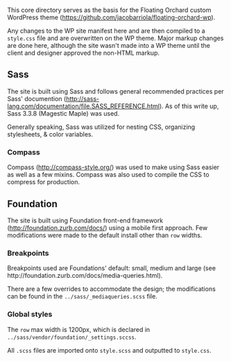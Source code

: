 This core directory serves as the basis for the Floating Orchard custom WordPress theme (https://github.com/jacobarriola/floating-orchard-wp).

Any changes to the WP site manifest here and are then compiled to a <code>style.css</code> file and are overwritten on the WP theme.  Major markup changes are done here, although the site wasn't made into a WP theme until the client and designer approved the non-HTML markup.

<h2>Sass</h2>

The site is built using Sass and follows general recommended practices per Sass' documention (http://sass-lang.com/documentation/file.SASS_REFERENCE.html).  As of this write up, Sass 3.3.8 (Magestic Maple) was used.

Generally speaking, Sass was utilized for nesting CSS, organizing stylesheets, & color variables.

<h3>Compass</h3>

Compass (http://compass-style.org/) was used to make using Sass easier as well as a few mixins.  Compass was also used to compile the CSS to compress for production.

<h2>Foundation</h2>

The site is built using Foundation front-end framework (http://foundation.zurb.com/docs/) using a mobile first approach.  Few modifications were made to the default install other than <code>row</code> widths.

<h3>Breakpoints</h3>
Breakpoints used are Foundations' default: small, medium and large (see http://foundation.zurb.com/docs/media-queries.html).

There are a few overrides to accommodate the design; the modifications can be found in the <code>../sass/_mediaqueries.scss</code> file.

<h3>Global styles</h3>

The <code>row</code> max width is 1200px, which is declared in <code>../sass/vendor/foundation/_settings.sccss</code>.

All <code>.scss</code> files are imported onto <code>style.scss</code> and outputted to <code>style.css</code>.